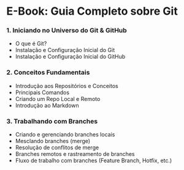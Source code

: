 # E-Book: Guia Completo sobre Git

### 1. Iniciando no Universo do Git & GitHub
- O que é Git?
- Instalação e Configuração Inicial do Git
- Instalação e Configuração Inicial do GitHub

### 2. Conceitos Fundamentais
- Introdução aos Repositórios e Conceitos
- Principais Comandos
- Criando um Repo Local e Remoto
- Introdução ao Markdown

### 3. Trabalhando com Branches
- Criando e gerenciando branches locais
- Mesclando branches (merge)
- Resolução de conflitos de merge
- Branches remotos e rastreamento de branches
- Fluxo de trabalho com branches (Feature Branch, Hotfix, etc.)